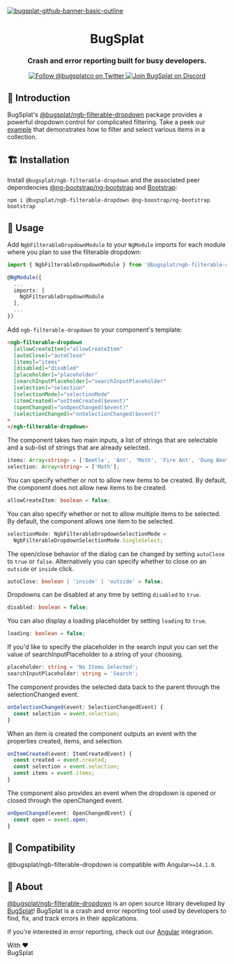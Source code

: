 [![bugsplat-github-banner-basic-outline](https://user-images.githubusercontent.com/20464226/149019306-3186103c-5315-4dad-a499-4fd1df408475.png)](https://bugsplat.com)
<br/>
# <div align="center">BugSplat</div> 
### **<div align="center">Crash and error reporting built for busy developers.</div>**
<div align="center">
    <a href="https://twitter.com/BugSplatCo">
        <img alt="Follow @bugsplatco on Twitter" src="https://img.shields.io/twitter/follow/bugsplatco?label=Follow%20BugSplat&style=social">
    </a>
    <a href="https://discord.gg/K4KjjRV5ve">
        <img alt="Join BugSplat on Discord" src="https://img.shields.io/discord/664965194799251487?label=Join%20Discord&logo=Discord&style=social">
    </a>
</div>

## 👋 Introduction

BugSplat's [@bugsplat/ngb-filterable-dropdown](https://www.npmjs.com/package/@bugsplat/ngb-filterable-dropdown) package provides a powerful dropdown control for complicated filtering. Take a peek our [example](https://bugsplat-git.github.io/ngb-filterable-dropdown-example/) that demonstrates how to filter and select various items in a collection.

## 🏗 Installation

Install `@bugsplat/ngb-filterable-dropdown` and the associated peer dependencies [@ng-bootstrap/ng-bootstrap](https://ng-bootstrap.github.io/#/home) and [Bootstrap](https://getbootstrap.com/):

`npm i @bugsplat/ngb-filterable-dropdown @ng-boostrap/ng-bootstrap bootstrap`

## 🏃 Usage

Add `NgbFilterableDropdownModule` to your `NgModule` imports for each module where you plan to use the filterable dropdown:

```ts
import { NgbFilterableDropdownModule } from '@bugsplat/ngb-filterable-dropdown'

@NgModule({
  ...
  imports: [
    NgbFilterableDropdownModule
  ],
  ...
})
```

Add `ngb-filterable-dropdown` to your component's template:

```html
<ngb-filterable-dropdown
  [allowCreateItem]="allowCreateItem"
  [autoClose]="autoClose"
  [items]="items"
  [disabled]="disabled"
  [placeholder]="placeholder"
  [searchInputPlaceholder]="searchInputPlaceholder"
  [selection]="selection"
  [selectionMode]="selectionMode"
  (itemCreated)="onItemCreated($event)"
  (openChanged)="onOpenChanged($event)"
  (selectionChanged)="onSelectionChanged($event)"
>
</ngb-filterable-dropdown>
```

The component takes two main inputs, a list of strings that are selectable and a sub-list of strings that are already selected.

```ts
items: Array<string> = ['Beetle', 'Ant', 'Moth', 'Fire Ant', 'Dung Beetle', 'Grass Ant'];
selection: Array<string> = ['Moth'];
```

You can specify whether or not to allow new items to be created. By default, the component does not allow new items to be created.

```ts
allowCreateItem: boolean = false;
```

You can also specify whether or not to allow multiple items to be selected. By default, the component allows one item to be selected.

```ts
selectionMode: NgbFilterableDropdownSelectionMode =
  NgbFilterableDropdownSelectionMode.SingleSelect;
```

The open/close behavior of the dialog can be changed by setting `autoClose` to `true` or `false`. Alternatively you can specify whether to close on an `outside` or `inside` click. 

```ts
autoClose: boolean | 'inside' | 'outside' = false;
```

Dropdowns can be disabled at any time by setting `disabled` to `true`.

```ts
disabled: boolean = false;
```

You can also display a loading placeholder by setting `loading` to `true`.

```ts
loading: boolean = false;
```

If you'd like to specify the placeholder in the search input you can set the value of searchInputPlaceholder to a string of your choosing.

```ts
placeholder: string = 'No Items Selected';
searchInputPlaceholder: string = 'Search';
```

The component provides the selected data back to the parent through the selectionChanged event.

```ts
onSelectionChanged(event: SelectionChangedEvent) {
  const selection = event.selection;
}
```

When an item is created the component outputs an event with the properties created, items, and selection.

```ts
onItemCreated(event: ItemCreatedEvent) {
  const created = event.created;
  const selection = event.selection;
  const items = event.items;
}
```

The component also provides an event when the dropdown is opened or closed through the openChanged event.

```ts
onOpenChanged(event: OpenChangedEvent) {
  const open = event.open;
}
```

## 🧩 Compatibility

@bugsplat/ngb-filterable-dropdown is compatible with Angular`>=14.1.0`.

## 🐛 About

[@bugsplat/ngb-filterable-dropdown](https://github.com/BugSplat-git/ngb-filterable-dropdown) is an open source library developed by [BugSplat](https://www.bugsplat.com/)! BugSplat is a crash and error reporting tool used by developers to find, fix, and track errors in their applications.

If you're interested in error reporting, check out our [Angular](https://www.bugsplat.com/docs/sdk/angular/) integration.

With :heart:  
BugSplat
